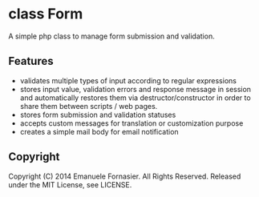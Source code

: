 class Form
==============

A simple php class to manage form submission and validation.


Features
----------
- validates multiple types of input according to regular expressions
- stores input value, validation errors and response message in session and automatically restores them via destructor/constructor in order to share them between scripts / web pages.
- stores form submission and validation statuses
- accepts custom messages for translation or customization purpose
- creates a simple mail body for email notification




Copyright
----------

Copyright (C) 2014 Emanuele Fornasier. All Rights Reserved.
Released under the MIT License, see LICENSE.
